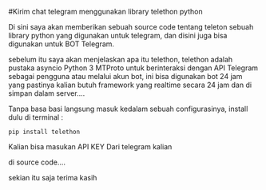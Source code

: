 #Kirim chat telegram menggunakan library telethon python

Di sini saya akan memberikan sebuah source code tentang teleton sebuah library python yang digunakan untuk telegram, dan disini juga bisa digunakan untuk BOT Telegram.

sebelum itu saya akan menjelaskan apa itu telethon, telethon adalah pustaka asyncio Python 3 MTProto untuk berinteraksi dengan API Telegram sebagai pengguna atau melalui akun bot, ini bisa digunakan bot 24 jam yang pastinya kalian butuh framework yang realtime secara 24 jam dan di simpan dalam server....

Tanpa basa basi langsung masuk kedalam sebuah configurasinya, install dulu di terminal :

```pip install telethon```

Kalian bisa masukan API KEY Dari telegram kalian

di source code....

sekian itu saja terima kasih